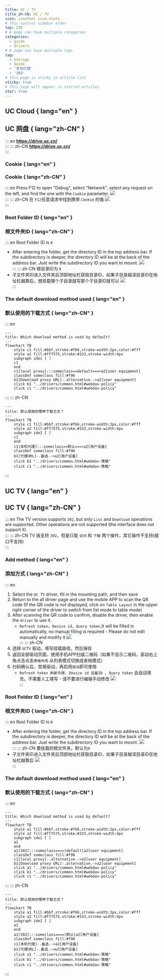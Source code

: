 ```yaml
---
title: UC / TV
title_zh-CN: UC / TV
icon: iconfont icon-state
# This control sidebar order
top: 230
# A page can have multiple categories
categories:
  - guide
  - drivers
# A page can have multiple tags
tag:
  - Storage
  - Guide
  - '本地代理'
  - '302'
# this page is sticky in article list
sticky: true
# this page will appear in starred articles
star: true
---
```


## **UC Cloud** { lang="en" }

## **UC 网盘** { lang="zh-CN" }

::: en
**https://drive.uc.cn/**
<br/>
:::
::: zh-CN
**https://drive.uc.cn/**
<br/>
:::

### **Cookie** { lang="en" }

### **Cookie** { lang="zh-CN" }

::: en
Press F12 to open "Debug", select "Network", select any request on the left, and find the one with the `Cookie` parameter.
![](/img/drivers/uc/uc_cookie.png)
<br/>
:::
::: zh-CN
在 `F12`任意请求中找到携带 `Cookie` 的值
![](/img/drivers/uc/uc_cookie.png)
<br/>
:::

### **Root Folder ID** { lang="en" }

### **根文件夹ID** { lang="zh-CN" }

::: en
Root Folder ID is `0`

- After entering the folder, get the directory ID in the top address bar. If the subdirectory is deeper, the directory ID will be at the back of the address bar. Just write the subdirectory ID you want to mount.
  ![](/img/drivers/uc/uc_fileid.png)
  <br/>
  :::
  ::: zh-CN
  根目录ID为 `0`
- 子文件夹ID进入文件夹后顶部地址栏获取目录ID，如果子目录越深目录ID在地址栏越靠后，想挂载哪个子目录就写那个子目录ID就可以
  ![](/img/drivers/uc/uc_fileid.png)
  <br/>
  :::

### **The default download method used** { lang="en" }

### **默认使用的下载方式** { lang="zh-CN" }

::: en

```mermaid
---
title: Which download method is used by default?
---
flowchart TB
    style c1 fill:#bbf,stroke:#f66,stroke-width:2px,color:#fff
    style a2 fill:#ff7575,stroke:#333,stroke-width:4px
    subgraph ide1 [ ]
    c1
    end
    c1[local proxy]:::someclass==default===>a2[user equipment]
    classDef someclass fill:#f96
    b1[Download proxy URL]-.alternative.->a2[user equipment]
    click b1 "../drivers/common.html#webdav-policy"
    click c1 "../drivers/common.html#webdav-policy"
```

:::
::: zh-CN

```mermaid
---
title: 默认使用的哪种下载方式？
---
flowchart TB
    style c1 fill:#bbf,stroke:#f66,stroke-width:2px,color:#fff
    style a2 fill:#ff7575,stroke:#333,stroke-width:4px
    subgraph ide1 [ ]
    c1
    end
    c1[本机代理]:::someclass==默认===>a2[用户设备]
    classDef someclass fill:#f96
    b1[代理URL]-.备选.->a2[用户设备]
    click b1 "../drivers/common.html#webdav-策略"
    click c1 "../drivers/common.html#webdav-策略"
```

:::

## **UC TV** { lang="en" }

## **UC TV** { lang="zh-CN" }

::: en
The TV version supports `302`, but only `List` and `Download` operations are supported. Other operations are not supported (the interface does not support it).
<br/>
:::
::: zh-CN
TV 版支持 `302`，但是只能 `访问` 和 `下载` 两个操作，其它操作不支持(接口不支持)
<br/>
:::

### **Add method** { lang="en" }

### **添加方式** { lang="zh-CN" }

::: en

1. Select the `UC TV` driver, fill in the mounting path, and then save
2. Return to the all driver page and use the mobile APP to scan the QR code (If the QR code is not displayed, click on `Table Layout` in the upper right corner of the driver to switch from list mode to table mode)
3. After scanning the QR code to confirm, disable the driver, then enable the `driver` to use it.
   - `Refresh token`、`Device id`、`Query token`,It will be filled in automatically, no manual filling is required - Please do not edit manually and modify it
     ![](/img/drivers/tv_qrcode.png)
     <br/>
     :::
     ::: zh-CN
4. 选择 `UCTV` 驱动，填写挂载路径，然后保存
5. 返回全部驱动页面，使用手机APP扫描二维码（如果不显示二维码，驱动右上角点击点击`表格布局` 从列表模式切换成表格模式）
6. 扫码确认后，禁用驱动，再启用`驱动`即可使用
   - `Refresh token 刷新令牌`、`Device id 设备ID `、`Query token` 会自动填充，不需要人工填写 - 请不要进行编辑手动修改
     ![](/img/drivers/tv_qrcode.png)
     <br/>
     :::

### **Root Folder ID** { lang="en" }

### **根文件夹ID** { lang="zh-CN" }

::: en
Root Folder ID is `0`

- After entering the folder, get the directory ID in the top address bar. If the subdirectory is deeper, the directory ID will be at the back of the address bar. Just write the subdirectory ID you want to mount.
  ![](/img/drivers/uc/uc_fileid.png)
  <br/>
  :::
  ::: zh-CN
  要挂载的根文件夹，默认为`0`
- 子文件夹ID进入文件夹后顶部地址栏获取目录ID，如果子目录越深目录ID在地址栏越靠后
  ![](/img/drivers/uc/uc_fileid.png)
  <br/>
  :::

### **The default download method used** { lang="en" }

### **默认使用的下载方式** { lang="zh-CN" }

::: en

```mermaid
---
title: Which download method is used by default?
---
flowchart TB
    style a1 fill:#bbf,stroke:#f66,stroke-width:2px,color:#fff
    style a2 fill:#ff7575,stroke:#333,stroke-width:4px
    subgraph ide1 [ ]
    a1
    end
    a1[302]:::someclass====|default|a2[user equipment]
    classDef someclass fill:#f96
    c1[local proxy]-.alternative.->a2[user equipment]
    b1[Download proxy URL]-.alternative.->a2[user equipment]
    click a1 "../drivers/common.html#webdav-policy"
    click b1 "../drivers/common.html#webdav-policy"
    click c1 "../drivers/common.html#webdav-policy"
```

:::
::: zh-CN

```mermaid
---
title: 默认使用的哪种下载方式？
---
flowchart TB
    style a1 fill:#bbf,stroke:#f66,stroke-width:2px,color:#fff
    style a2 fill:#ff7575,stroke:#333,stroke-width:4px
    subgraph ide1 [ ]
    a1
    end
    a1[302]:::someclass====|默认|a2[用户设备]
    classDef someclass fill:#f96
    c1[本机代理]-.备选.->a2[用户设备]
    b1[代理URL]-.备选.->a2[用户设备]
    click a1 "../drivers/common.html#webdav-策略"
    click b1 "../drivers/common.html#webdav-策略"
    click c1 "../drivers/common.html#webdav-策略"
```

:::

